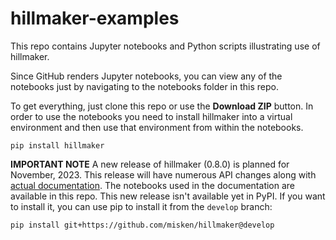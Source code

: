 # hillmaker-examples

This repo contains Jupyter notebooks and Python scripts illustrating use of hillmaker.

Since GitHub renders Jupyter notebooks, you can view any of the notebooks
just by navigating to the notebooks folder in this repo. 

To get everything, just clone this repo or use the **Download ZIP** button. In order to use the notebooks you
need to install hillmaker into a virtual environment and then use that environment from within the notebooks.

    pip install hillmaker

**IMPORTANT NOTE** A new release of hillmaker (0.8.0) is planned for November, 2023. This release will have numerous API changes along with [actual documentation](https://hillmaker.readthedocs.io/en/latest/intro.html). The notebooks used in the documentation are available in this repo. This new release isn't available yet in PyPI. If you
want to install it, you can use pip to install it from the `develop` branch:

    pip install git+https://github.com/misken/hillmaker@develop


